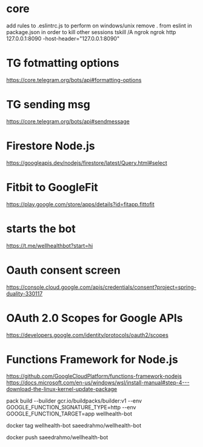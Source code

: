 # core

add rules to .eslintrc.js to perform on windows/unix
remove . from eslint in package.json
in order to kill other sessions tskill /A ngrok
ngrok http 127.0.0.1:8090 -host-header="127.0.0.1:8090"

# TG fotmatting options

https://core.telegram.org/bots/api#formatting-options

# TG sending msg

https://core.telegram.org/bots/api#sendmessage

# Firestore Node.js

https://googleapis.dev/nodejs/firestore/latest/Query.html#select

# Fitbit to GoogleFit

https://play.google.com/store/apps/details?id=fitapp.fittofit

# starts the bot

https://t.me/wellhealthbot?start=hi

# Oauth consent screen

https://console.cloud.google.com/apis/credentials/consent?project=spring-duality-330117

# OAuth 2.0 Scopes for Google APIs

https://developers.google.com/identity/protocols/oauth2/scopes

# Functions Framework for Node.js

https://github.com/GoogleCloudPlatform/functions-framework-nodejs
https://docs.microsoft.com/en-us/windows/wsl/install-manual#step-4---download-the-linux-kernel-update-package

pack build --builder gcr.io/buildpacks/builder:v1 --env GOOGLE_FUNCTION_SIGNATURE_TYPE=http --env GOOGLE_FUNCTION_TARGET=app wellhealth-bot

docker tag wellhealth-bot saeedrahmo/wellhealth-bot

docker push saeedrahmo/wellhealth-bot
